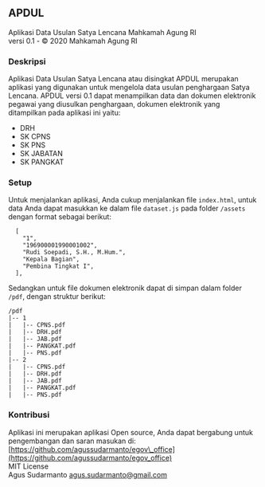 ## APDUL

Aplikasi Data Usulan Satya Lencana Mahkamah Agung RI  
versi 0.1 - © 2020 Mahkamah Agung RI  
  
### Deskripsi
Aplikasi Data Usulan Satya Lencana atau disingkat APDUL merupakan aplikasi yang digunakan untuk mengelola data usulan penghargaan Satya Lencana. APDUL versi 0.1 dapat menampilkan data dan dokumen elektronik pegawai yang diusulkan penghargaan, dokumen elektronik yang ditampilkan pada aplikasi ini yaitu:
*   DRH
*   SK CPNS
*   SK PNS
*   SK JABATAN
*   SK PANGKAT

### Setup
Untuk menjalankan aplikasi, Anda cukup menjalankan file `index.html`, untuk data Anda dapat masukkan ke dalam file `dataset.js` pada folder `/assets` dengan format sebagai berikut:

```
  [
    "1",
    "196900001990001002",
    "Rudi Soepadi, S.H., M.Hum.",
    "Kepala Bagian",
    "Pembina Tingkat I",
  ],
```
Sedangkan untuk file dokumen elektronik dapat di simpan dalam folder `/pdf`, dengan struktur berikut:
```
/pdf
|-- 1
|   |-- CPNS.pdf
|   |-- DRH.pdf
|   |-- JAB.pdf
|   |-- PANGKAT.pdf
|   |-- PNS.pdf
|-- 2
|   |-- CPNS.pdf
|   |-- DRH.pdf
|   |-- JAB.pdf
|   |-- PANGKAT.pdf
|   |-- PNS.pdf
```


### Kontribusi
Aplikasi ini merupakan aplikasi Open source, Anda dapat bergabung untuk pengembangan dan saran masukan di: [https://github.com/agussudarmanto/egov\_office](https://github.com/agussudarmanto/egov_office)  
MIT License  
Agus Sudarmanto <agus.sudarmanto@gmail.com>
